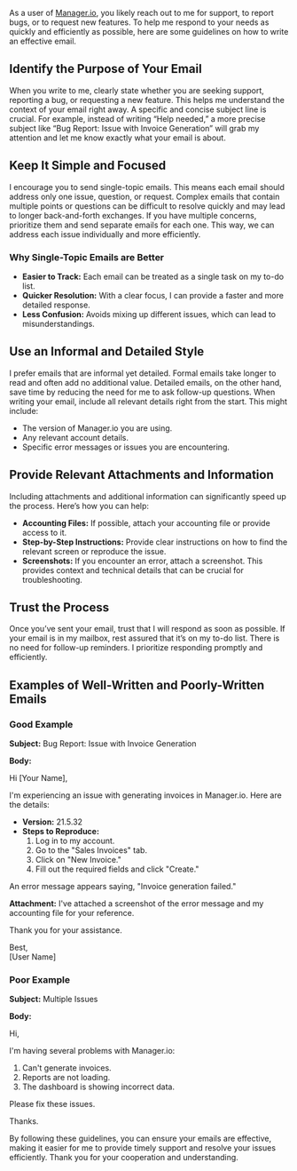 As a user of [Manager.io](https://www.manager.io), you likely reach out to me for support, to report bugs, or to request new features. To help me respond to your needs as quickly and efficiently as possible, here are some guidelines on how to write an effective email.

## Identify the Purpose of Your Email

When you write to me, clearly state whether you are seeking support, reporting a bug, or requesting a new feature. This helps me understand the context of your email right away. A specific and concise subject line is crucial. For example, instead of writing “Help needed,” a more precise subject like “Bug Report: Issue with Invoice Generation” will grab my attention and let me know exactly what your email is about.

## Keep It Simple and Focused

I encourage you to send single-topic emails. This means each email should address only one issue, question, or request. Complex emails that contain multiple points or questions can be difficult to resolve quickly and may lead to longer back-and-forth exchanges. If you have multiple concerns, prioritize them and send separate emails for each one. This way, we can address each issue individually and more efficiently.

### Why Single-Topic Emails are Better

- **Easier to Track:** Each email can be treated as a single task on my to-do list.
- **Quicker Resolution:** With a clear focus, I can provide a faster and more detailed response.
- **Less Confusion:** Avoids mixing up different issues, which can lead to misunderstandings.

## Use an Informal and Detailed Style

I prefer emails that are informal yet detailed. Formal emails take longer to read and often add no additional value. Detailed emails, on the other hand, save time by reducing the need for me to ask follow-up questions. When writing your email, include all relevant details right from the start. This might include:

- The version of Manager.io you are using.
- Any relevant account details.
- Specific error messages or issues you are encountering.

## Provide Relevant Attachments and Information

Including attachments and additional information can significantly speed up the process. Here’s how you can help:

- **Accounting Files:** If possible, attach your accounting file or provide access to it.
- **Step-by-Step Instructions:** Provide clear instructions on how to find the relevant screen or reproduce the issue.
- **Screenshots:** If you encounter an error, attach a screenshot. This provides context and technical details that can be crucial for troubleshooting.

## Trust the Process

Once you’ve sent your email, trust that I will respond as soon as possible. If your email is in my mailbox, rest assured that it’s on my to-do list. There is no need for follow-up reminders. I prioritize responding promptly and efficiently.

## Examples of Well-Written and Poorly-Written Emails

### Good Example

**Subject:** Bug Report: Issue with Invoice Generation

**Body:**

Hi [Your Name],

I'm experiencing an issue with generating invoices in Manager.io. Here are the details:

- **Version:** 21.5.32
- **Steps to Reproduce:**
  1. Log in to my account.
  2. Go to the "Sales Invoices" tab.
  3. Click on "New Invoice."
  4. Fill out the required fields and click "Create."

An error message appears saying, "Invoice generation failed."

**Attachment:** I've attached a screenshot of the error message and my accounting file for your reference.

Thank you for your assistance.

Best,  
[User Name]

### Poor Example

**Subject:** Multiple Issues

**Body:**

Hi,

I'm having several problems with Manager.io:

1. Can't generate invoices.
2. Reports are not loading.
3. The dashboard is showing incorrect data.

Please fix these issues.

Thanks.

By following these guidelines, you can ensure your emails are effective, making it easier for me to provide timely support and resolve your issues efficiently. Thank you for your cooperation and understanding.

